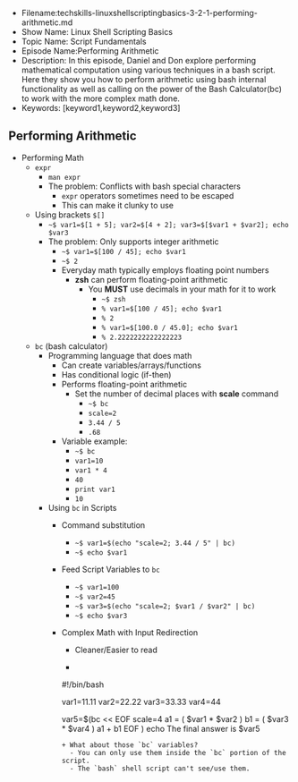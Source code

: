 + Filename:techskills-linuxshellscriptingbasics-3-2-1-performing-arithmetic.md
+ Show Name: Linux Shell Scripting Basics
+ Topic Name: Script Fundamentals
+ Episode Name:Performing Arithmetic
+ Description: In this episode, Daniel and Don explore performing mathematical 
computation using various techniques in a bash script. Here they show you how 
to perform arithmetic using bash internal functionality as well as calling on 
the power of the Bash Calculator(bc) to work with the more complex math done.
+ Keywords: [keyword1,keyword2,keyword3]


Performing Arithmetic
--------------------------------------------------------------------------------


+ Performing Math
  - `expr`
    + `man expr`
    + The problem: Conflicts with bash special characters
      - `expr` operators sometimes need to be escaped
      - This can make it clunky to use
  - Using brackets `$[]`
    + `~$ var1=$[1 + 5]; var2=$[4 + 2]; var3=$[$var1 + $var2]; echo $var3`
    + The problem: Only supports integer arithmetic
      - `~$ var1=$[100 / 45]; echo $var1`
      - `~$ 2`
      - Everyday math typically employs floating point numbers
        + **zsh** can perform floating-point arithmetic
          - You **MUST** use decimals in your math for it to work
            + `~$ zsh`
            + `% var1=$[100 / 45]; echo $var1`
            + `% 2`
            + `% var1=$[100.0 / 45.0]; echo $var1`
            + `% 2.2222222222222223`
  - `bc` (bash calculator)
    + Programming language that does math
      - Can create variables/arrays/functions
      - Has conditional logic (if-then)
      - Performs floating-point arithmetic
        + Set the number of decimal places with **scale** command
          - `~$ bc`
          - `scale=2`
          - `3.44 / 5`
          - `.68`
      - Variable example:
        + `~$ bc`
        + `var1=10`
        + `var1 * 4`
        + `40`
        + `print var1`
        + `10`
    + Using `bc` in Scripts
      - Command substitution
        + `~$ var1=$(echo "scale=2; 3.44 / 5" | bc)`
        + `~$ echo $var1`
      - Feed Script Variables to `bc`
        + `~$ var1=100`
        + `~$ var2=45`
        + `~$ var3=$(echo "scale=2; $var1 / $var2" | bc)`
        + `~$ echo $var3`
      - Complex Math with Input Redirection
        + Cleaner/Easier to read
        + ```
        #!/bin/bash

        var1=11.11
        var2=22.22
        var3=33.33
        var4=44

        var5=$(bc << EOF
          scale=4
          a1 = ( $var1 * $var2 )
          b1 = ( $var3 * $var4 )
          a1 + b1
          EOF
          )
        echo The final answer is $var5
        ```
        + What about those `bc` variables?
          - You can only use them inside the `bc` portion of the script.
          - The `bash` shell script can't see/use them.

